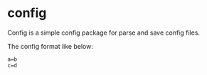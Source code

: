 config
======

Config is a simple config package for parse and save config files.

The config format like below:

```
a=b
c=d
```
